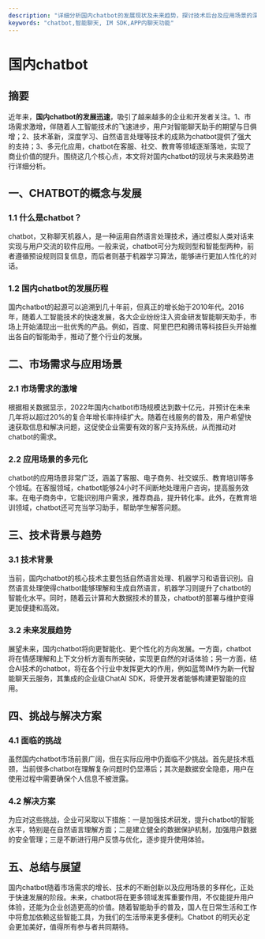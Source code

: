 ```yaml
---
description: "详细分析国内chatbot的发展现状及未来趋势，探讨技术后台及应用场景的深入解读。"
keywords: "chatbot,智能聊天, IM SDK,APP内聊天功能"
---
```

# 国内chatbot

## 摘要

近年来，**国内chatbot的发展迅速**，吸引了越来越多的企业和开发者关注。1、市场需求激增，伴随着人工智能技术的飞速进步，用户对智能聊天助手的期望与日俱增；2、技术革新，深度学习、自然语言处理等技术的成熟为chatbot提供了强大的支持；3、多元化应用，chatbot在客服、社交、教育等领域逐渐落地，实现了商业价值的提升。围绕这几个核心点，本文将对国内chatbot的现状与未来趋势进行详细分析。

## 一、CHATBOT的概念与发展

### 1.1 什么是chatbot？

chatbot，又称聊天机器人，是一种运用自然语言处理技术，通过模拟人类对话来实现与用户交流的软件应用。一般来说，chatbot可分为规则型和智能型两种，前者遵循预设规则回复信息，而后者则基于机器学习算法，能够进行更加人性化的对话。

### 1.2 国内chatbot的发展历程

国内chatbot的起源可以追溯到几十年前，但真正的增长始于2010年代。2016年，随着人工智能技术的快速发展，各大企业纷纷注入资金研发智能聊天助手，市场上开始涌现出一批优秀的产品。例如，百度、阿里巴巴和腾讯等科技巨头开始推出各自的智能助手，推动了整个行业的发展。

## 二、市场需求与应用场景

### 2.1 市场需求的激增

根据相关数据显示，2022年国内chatbot市场规模达到数十亿元，并预计在未来几年将以超过20%的复合年增长率持续扩大。随着在线服务的普及，用户希望快速获取信息和解决问题，这促使企业需要有效的客户支持系统，从而推动对chatbot的需求。

### 2.2 应用场景的多元化

chatbot的应用场景非常广泛，涵盖了客服、电子商务、社交娱乐、教育培训等多个领域。在客服领域，chatbot能够24小时不间断地处理用户咨询，提高服务效率。在电子商务中，它能识别用户需求，推荐商品，提升转化率。此外，在教育培训领域，chatbot还可充当学习助手，帮助学生解答问题。

## 三、技术背景与趋势

### 3.1 技术背景

当前，国内chatbot的核心技术主要包括自然语言处理、机器学习和语音识别。自然语言处理使得chatbot能够理解和生成自然语言，机器学习则提升了chatbot的智能化水平。同时，随着云计算和大数据技术的普及，chatbot的部署与维护变得更加便捷和高效。

### 3.2 未来发展趋势

展望未来，国内chatbot将向更智能化、更个性化的方向发展。一方面，chatbot将在情感理解和上下文分析方面有所突破，实现更自然的对话体验；另一方面，结合AI技术的chatbot，将在各个行业中发挥更大的作用，例如蓝莺IM作为新一代智能聊天云服务，其集成的企业级ChatAI SDK，将使开发者能够构建更智能的应用。

## 四、挑战与解决方案

### 4.1 面临的挑战

虽然国内chatbot市场前景广阔，但在实际应用中仍面临不少挑战。首先是技术瓶颈，当前很多chatbot在理解复杂问题时仍显滞后；其次是数据安全隐患，用户在使用过程中需要确保个人信息不被泄露。

### 4.2 解决方案

为应对这些挑战，企业可采取以下措施：一是加强技术研发，提升chatbot的智能水平，特别是在自然语言理解方面；二是建立健全的数据保护机制，加强用户数据的安全管理；三是不断进行用户反馈与优化，逐步提升使用体验。

## 五、总结与展望

国内chatbot随着市场需求的增长、技术的不断创新以及应用场景的多样化，正处于快速发展的阶段。未来，chatbot将在更多领域发挥重要作用，不仅能提升用户体验，还能为企业创造更高的价值。随着智能助手的普及，国人在日常生活和工作中将愈加依赖这些智能工具，为我们的生活带来更多便利。Chatbot 的明天必定会更加美好，值得所有参与者共同期待。
